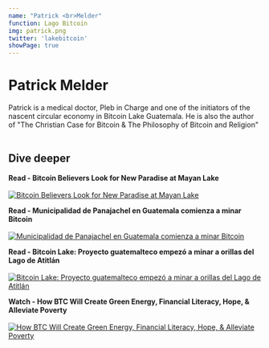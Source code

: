 ```yaml
---
name: "Patrick <br>Melder"
function: Lago Bitcoin
img: patrick.png
twitter: 'lakebitcoin'
showPage: true
---
```


# Patrick Melder
 
Patrick is a medical doctor, Pleb in Charge and one of the initiators of the nascent circular economy in Bitcoin Lake Guatemala. He is also the author of "The Christian Case for Bitcoin & The Philosophy of Bitcoin and Religion"
<br><br>

## Dive deeper


<div class="grid grid-cols-2 gap-5">
<div class="p-3 my-2">

**Read - Bitcoin Believers Look for New Paradise at Mayan Lake**  <br><br>
[![Bitcoin Believers Look for New Paradise at Mayan Lake](/2022/content/melder1.png)](https://elfaro.net/en/202203/centroamerica/26052/Bitcoin-Believers-Look-for-New-Paradise-at-Mayan-Lake.htm/)
</div>

<div class="p-3 my-2">

**Read - Municipalidad de Panajachel en Guatemala comienza a minar Bitcoin**  <br><br>
[![Municipalidad de Panajachel en Guatemala comienza a minar Bitcoin](/2022/content/melder2.png)](https://es.beincrypto.com/municipalidad-panajachel-guatemala-comienza-minar-bitcoin-btc/)
</div>

<div class="p-3 my-2">

**Read - Bitcoin Lake: Proyecto guatemalteco empezó a minar a orillas del Lago de Atitlán**  <br><br>
[![Bitcoin Lake: Proyecto guatemalteco empezó a minar a orillas del Lago de Atitlán](/2022/content/melder3.png)](https://www.bloomberglinea.com/2022/03/24/bitcoin-lake-proyecto-guatemalteco-empezo-a-minar-a-orillas-del-lago-de-atitlan/)
</div>

<div class="p-3 my-2">

**Watch - How BTC Will Create Green Energy, Financial Literacy, Hope, & Alleviate Poverty**  <br><br>
[![How BTC Will Create Green Energy, Financial Literacy, Hope, & Alleviate Poverty](/2022/content/melder4.png)](hhttps://youtu.be/9uNYM9IXqSk/)
</div>

</div>

<br>






